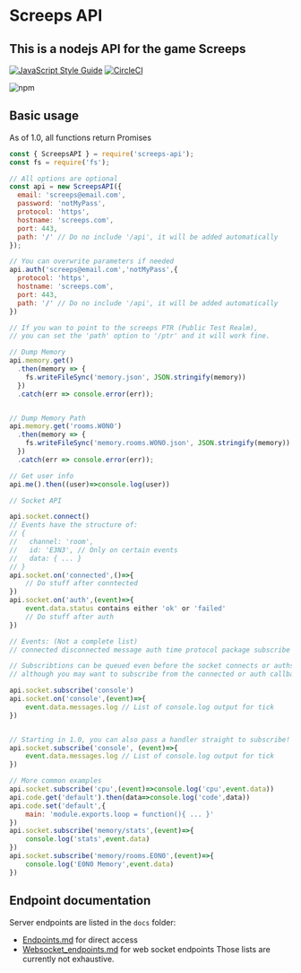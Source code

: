 # Screeps API

## This is a nodejs API for the game Screeps

[![JavaScript Style Guide](https://img.shields.io/badge/code_style-standard-brightgreen.svg)](https://standardjs.com)
[![CircleCI](https://circleci.com/gh/screepers/node-screeps-api/tree/master.svg?style=shield)](https://circleci.com/gh/screepers/node-screeps-api/tree/master)

![npm](https://nodei.co/npm/screeps-api.png "NPM")


## Basic usage

As of 1.0, all functions return Promises

```javascript
const { ScreepsAPI } = require('screeps-api');
const fs = require('fs');

// All options are optional
const api = new ScreepsAPI({
  email: 'screeps@email.com',
  password: 'notMyPass',
  protocol: 'https',
  hostname: 'screeps.com',
  port: 443,
  path: '/' // Do no include '/api', it will be added automatically
});

// You can overwrite parameters if needed
api.auth('screeps@email.com','notMyPass',{
  protocol: 'https',
  hostname: 'screeps.com',
  port: 443,
  path: '/' // Do no include '/api', it will be added automatically
})

// If you wan to point to the screeps PTR (Public Test Realm),
// you can set the 'path' option to '/ptr' and it will work fine.

// Dump Memory
api.memory.get()
  .then(memory => {
    fs.writeFileSync('memory.json', JSON.stringify(memory))
  })
  .catch(err => console.error(err));


// Dump Memory Path
api.memory.get('rooms.W0N0')
  .then(memory => {
    fs.writeFileSync('memory.rooms.W0N0.json', JSON.stringify(memory))
  })
  .catch(err => console.error(err));

// Get user info
api.me().then((user)=>console.log(user))

// Socket API

api.socket.connect()
// Events have the structure of:
// {
//   channel: 'room',
//   id: 'E3N3', // Only on certain events
//   data: { ... }
// }
api.socket.on('connected',()=>{
	// Do stuff after conntected
})
api.socket.on('auth',(event)=>{
	event.data.status contains either 'ok' or 'failed'
	// Do stuff after auth
})

// Events: (Not a complete list)
// connected disconnected message auth time protocol package subscribe unsubscribe console

// Subscribtions can be queued even before the socket connects or auths,
// although you may want to subscribe from the connected or auth callback to better handle reconnects

api.socket.subscribe('console')
api.socket.on('console',(event)=>{
	event.data.messages.log // List of console.log output for tick
})


// Starting in 1.0, you can also pass a handler straight to subscribe!
api.socket.subscribe('console', (event)=>{
	event.data.messages.log // List of console.log output for tick
})

// More common examples
api.socket.subscribe('cpu',(event)=>console.log('cpu',event.data))
api.code.get('default').then(data=>console.log('code',data))
api.code.set('default',{
	main: 'module.exports.loop = function(){ ... }'
})
api.socket.subscribe('memory/stats',(event)=>{
	console.log('stats',event.data)
})
api.socket.subscribe('memory/rooms.E0N0',(event)=>{
	console.log('E0N0 Memory',event.data)
})
```

## Endpoint documentation

Server endpoints are listed in the `docs` folder:
 * [Endpoints.md](/docs/Endpoints.md) for direct access
 * [Websocket_endpoints.md](/docs/Websocket_endpoints.md) for web socket endpoints
Those lists are currently not exhaustive.
